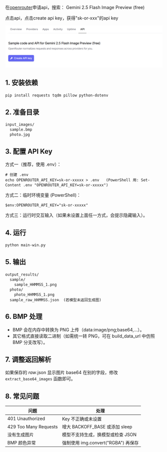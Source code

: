 在[openrouter](https://openrouter.ai/)申请api，搜索：
Gemini 2.5 Flash Image Preview (free)

点击api，点击create api key，获得"sk-or-xxx"的api key

![create api key](.\assets\create-apikey.PNG)

## 1. 安装依赖
```bash
pip install requests tqdm pillow python-dotenv
```

## 2. 准备目录
```
input_images/
  sample.bmp
  photo.jpg
```

## 3. 配置 API Key

方式一（推荐，使用 .env）：
```
# 创建 .env
echo OPENROUTER_API_KEY=sk-or-xxxxx > .env   (PowerShell 用: Set-Content .env "OPENROUTER_API_KEY=sk-or-xxxxx")
```

方式二：临时环境变量 (PowerShell)：
```
$env:OPENROUTER_API_KEY="sk-or-xxxxx"
```

方式三：运行时交互输入（如果未设置上面任一方式，会提示隐藏输入）。

## 4. 运行
```bash
python main-win.py
```

## 5. 输出
```
output_results/
  sample/
    sample_HHMMSS_1.png
  photo/
    photo_HHMMSS_1.png
  sample_raw_HHMMSS.json  (若模型未返回生成图)
```

## 6. BMP 处理
- BMP 会在内存中转换为 PNG 上传（data:image/png;base64,...）。
- 其它格式直接读取二进制（如需统一转 PNG，可在 build_data_url 中仿照 BMP 分支改写）。

## 7. 调整返回解析
如果保存的 *_raw_*.json 显示图片 base64 在别的字段，修改 `extract_base64_images` 函数即可。

## 8. 常见问题
| 问题                  | 处理                                |
| --------------------- | ----------------------------------- |
| 401 Unauthorized      | Key 不正确或未设置                  |
| 429 Too Many Requests | 增大 BACKOFF_BASE 或添加 sleep      |
| 没有生成图片          | 模型不支持生成，换模型或检查 JSON   |
| BMP 颜色异常          | 强制使用 img.convert("RGBA") 再保存 |

